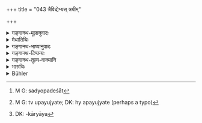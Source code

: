 +++
title = "043 त्रैविद्येभ्यस् त्रयीम्"

+++

<details><summary>गङ्गानथ-मूलानुवादः</summary>

From persons learned in the Threefold Science he shall learn the Triad; as also the ancient Science of Government, the Science of Reasoning and the Science of the Soul; and also the art of commerce from experts—(43)
</details>

<details><summary>मेधातिथिः</summary>

**विद्याम्** इति द्वितीयान्तपाठे "अधिगच्छेत्" (म्ध् ७.३९) इत्य् अनुषञ्ज्यनीयम् । समाप्तब्रह्मचर्यस्य राज्योपदेशात्[^४२] त्रय्यर्थाधिगमेन तन्निष्पत्तेर् अभ्यासार्थो ऽयम् उपदेशः । त्र्यवयवा विद्या त्रिविद्या, ताम् अधीयते **त्रैविद्याः**,** तेभ्यस् त्रयीम्** ऋग्वेदादिवेदत्रयं **विद्यात्** । संदिग्धेषु पदार्थेषु वेदेभ्यो निर्णयं कुर्यात् । तैः सह वेदार्थं चिन्तयेद् इति यावत् । न राजत्वाभिमानान् मदावलेपेन सर्वज्ञो ऽहम् इति बुद्ध्या संदिह्यमानान् अर्थान् उपेक्षेत ।


[^४२]:
     M G: sadyopadeśāt

- **दण्डनीतिं च** । दण्डविषया नीतिः । "दण्डो दमनम् इत्य् आहुः" (ग्ध् ११.२८), येन शत्रवः स्वप्रकृतयो विषयवासिनश् चान्यायकारिणो दम्यन्ते, स **दण्डो** ऽमात्यादिसंपत् । **नीतिस्** तस्य प्रयोजनं तत्र विधिः, तं शिक्षेत । तद्विद्भ्यश् चाणक्यादिग्रथविद्भ्यः । **शाश्वतीम्** इति स्तुतिः । यद्य् अपि दण्डनीत्याप्य् अस्य सर्वलोकः शक्यते ज्ञातुम्, अन्वयव्यतिरेकमूलत्वाद् अस्यार्थस्य, तथाप्य् अबुधबोधनार्थानि तानि शास्त्राणि, बुधानां च संवादार्थानीति, युक्तो दण्डनीतिशास्त्राधिगमः । 

- एवं **आन्वीक्षिक्य्** अपि तर्कविद्यार्थशास्त्रादिका । **आत्मविद्या** अध्यात्मविद्या । विशेषणविशेष्ये वा पदे । आत्मने या हितान्वीक्षिकी सा तर्काश्रया । तां शिक्षेत । सा ह्य् उपयुज्यते[^४३] व्यसनाभ्युदयोपरमचित्तसंक्षोभोपशमाय । या तु बौद्धचार्वाकादितर्कविद्या सा नातीव कृत्वा क्वचिद् उपयुज्यते । प्रत्युतास्तिक्यम् उपहन्ति, यो नातिनिपुणमतिः । यदा तु स्वतन्त्राम् आन्वीक्षिकीं वेद, तदा तस्य दूतसंवादादिषु वाक्यवैशद्यानाम् उपयोगो नोपहास्यो भवति । 


[^४३]:
     M G: tv upayujyate; DK: hy apayujyate (perhaps a typo)

- **वार्तारम्भांश् च** । पण्यानाम् अर्थपरिज्ञानं वाणिज्यकौशलम्, समयेन बार्हस्पत्येन तत्र परिज्ञानं वार्ता । तन्निमित्ता आरम्भा **वार्तारम्भाः** । वार्तास्वरूपं ज्ञात्वा तद्विषयकार्या[^४४] प्रवृत्तिर् आरम्भः । 


[^४४]:
     DK: -kāryāya

- एतल् लोकतो **विद्यात्** । वणिज्याजीवनो ऽत्र **लोको** ऽभिप्रेतः । ते हि तत्र कुशला भवन्ति । **लोकत** इति च पूर्वयोर् अनुषङ्गः कर्तव्यः । तेन सर्वत्र तद्विद्भ्य इति लभ्यते ॥ ७.४३ ॥
</details>

<details><summary>गङ्गानथ-भाष्यानुवादः</summary>

If we read ‘*vidyām*’ with the Accusative ending (instead of ‘*vidyāt*’, the Injunctive verb), it will have to be construed with ‘*Adhigacchet*’, ‘shall learn’ (of verse 39).

In as much as it is laid down that the King is to be anointed only after he has passed through the stage of studentship, during which the Vedas will have been already learnt,—the present injunction is to be taken as pertaining to his continuing his study.

‘*The three-fold science*’ is that science which has three component parts; and he who learns this is said to be ‘versed in the three-fold science’;—from these he shall learn the ‘*Triad*’,—*i.e*., the three Vedas, the Ṛk. and the rest. That is, in all doubtful matters, he shall decide with the help of the Vedas; and he shall discuss the exact meaning of Vedic texts with the said learned persons; end he ahull not disregard knotty points thinking himself to be a powerful King and hence influenced by pride and haughtiness.

‘*Also the Science of Government*’;—the science relating to ‘*daṇḍa*’, and ‘*daṇḍa*’ is *ruling*, *governing*; that whereby enemies as also people inhabiting his own kingdom, when doing wrong, are kept in check; and this ‘governance’ consists in the employment of suitable ministers &c. The ‘science’ of this consists of the rules pertaining to it. This also he shall learn from persons versed in it, and knowing the works of Cāṇakya and other writers.

‘*Ancient*’;—this is purely eulogistic.

Though with the help of the Science of Government alone he may be enable to know the entire world, yet, in as much as that science is based upon induction, and the Science of Reasoning serves the purpose of bringing intelligence to the dull and corroboration to the intelligent,—it is necessary to supplement the said science with the Science of Reasoning, as also the Science of Politics and so forth; so also the Science of the Soul.

Or the terms ‘*ānvīkṣikī*’ and ‘*ātmavidyā*’ may be construed together; the meaning being—‘that Science of Reasoning which is beneficial to one’s self’;—that he should learn; as it is only such beneficial science that can be useful to him, in subjugating evil habits, misfortunes and mental disturbances. As for the Science of Reasoning propounded by the
*Buddhas, the Carvākas* and other atheists, they cannot be of much use
to him; on the contrary, they are likely to shake his faith, if he does not happen to be exceptionally intelligent.

When the king learns the Science of Reasoning by itself, then he becomes capable of employing choice language in hie communications with envoys;—so that he does not become open to ridicule.

‘*The Art of Commerce*’.—The acquiring of the knowledge of market-commodities, and the knowledge of trade-methods, with the help of Bṛhaspati’s work, constitutes ‘Commerce’: and activity pertaining thereto constitutes the ‘Art of Commerce’; that ie, learning the theories of commerce and then putting them into practice.

This he shall learn from ‘*experts*’—*i.e*., persons making a living by trade; these alone are ‘experts’ in matters relating to commerce.

The term ‘*from experts*’ may be construd (construed?) with the two preceding terms (‘Science of Reasoning’ and ‘Science of Soul’) also; so that we get at the meaning that all these three are to be learnt from men expert in them.—(43)
</details>

<details><summary>गङ्गानथ-टिप्पन्यः</summary>

This verse is quoted in *Mitākṣarā* (on 1.310), which, reads
‘*ātmavidbhyo*’ (for ‘*ātmavidyām*’) and hence avoids the confusion felt
by the commentators on Manu;—in *Madanapārijāta* (p. 222), which
explains ‘*daṇḍanīti*’ as ‘*Arthaśāstra*’, ‘Science of
Polity’,—‘*vārtā*’ as ‘agriculture, commerce, cattle-tending and so
forth’,—and ‘*trayī*’ as ‘Ṛk, Yayuṣ and Sāman’;—in *Vīramitrodaya*
(Rājanīti, p. 118), which notes the reading ‘*vidyām*’, in which case,
it says, the whole is to be construed with ‘*adhigaccet*’ of verse
39;—in *Nṛsiṃhaprasāda* (Āhnika, p. 36a);—and in *Rājanītiratnākara* (p.
6a).
</details>

<details><summary>गङ्गानथ-तुल्य-वाक्यानि</summary>

*Gautama* (11.3).—‘The king shall be fully instructed in the threefold
science and in Logic.’

*Yājñavalkya* (1.310).—‘Fully instructed in Logic, in Political Science,
in Agricultural Science and in the Threefold Science (Vedas).’

*Arthaśāstra* (pp. 34-35).—‘The discipline of the sciences is obtained
through the authority of the professors of each; for the sake of this
discipline one should always remain in constant touch with those learned
in the sciences.’

*Kāmandaka* (1.59, 63, 66).—‘Association with the Preceptor bestows
knowledge of the scriptures; knowledge of the scriptures increases
humility. A king who is modest under culture never sinks under
calamities. A king well-versed in polity, practising self-control, very
soon attains to that shining pitch of prosperity that has been attained
by other divine kings. The Preceptor is worshipped for the acquisition
of learning; learning which has been mastered becomes instrumental in
enhancing the prudence of the illustrious; and the habit of acting by
prudence leads to prosperity.’

*Kāmandaka* (2.1 *et. seq*.)—‘The king after having controlled his
senses, should direct his attention to the cultivation of the following
branches of learning—*Ānvīkṣikī* (Logic), *Trayī* (Vedic Triad) *Vārtā*
(Trade-Agriculture) and *Daṇḍanīti* (Science of Government). The
followers of Manu hold that there are only three divisions of
learning—Vedic Triad, Trade-Agriculture, and Science of Government;
according to them Logie is only a branch of the Vedic Triad. The
followers of Bṛhaspati postulate only two divisions:—Agriculture and
Science of Government; as only these help men in acquiring wealth.
According to Uśanas the Science of Government is the only division; the
origin of all other forms of learning lies in this. But according to our
own teacher, there are four branches :—*Ānvīkṣikī* deals with the
knowledge of the self, *Trayī* with Dharma and Adharma (right and
wrong), *Vārtā* with the acquiring and spending of wealth, and
*Daṇḍanīti* with justice and injustice. *Ānvīkṣikī*, *Trayī* and *Vārtā*
are excellent forms of knowledge; but they are of no avail if
*Daṇḍanīti* is neglected.’

*Arthaśāstra* (p. 26).—‘Ānvīkṣikī (Philosophy), Trayī (Three Vedas),
Vārtā (Trade-Agriculture) and Daṇḍanīti (Science of Government) are the
Sciences;—according to the Mānavas, the Three Vedas, Trade-Agriculture
and Science of Government—Philosophy being only a part of the Three
Vedas; according to the Bārhaspatyas, Trade-Agriculture and Science of
Government—the Three Vedas being only a cover for the man who knows the
worldly affairs; the Science of Government is the only Science, say the
followers of Uśanas—the progress of all Sciences being centred therein;
there are four Sciences, says Kauṭilya; it is by means of these that one
can understand the methods of acquiring wealth and spiritual merit; it
is this that constitutes the essence of the Sciences. Sāṅkhya, Yoga and
Lokāyata constitute ‘Philosophy’; Merit and Demerit are dealt with in
the Three Vedas; Profit and Loss are dealt with in the Science of
Trade-Agriculture; Policy, good and bad, is dealt with in the Science of
Government.’

*Śukranīti* (1.303).—‘Logic, Three Vedas, Trade-Agriculture, and Science
of Government,—these four branches of learning the king shall always
study.’

*Kāmandaka* (1.21-22).—‘Knowledge of Polity, wise judgment, contentment,
skilfulness,...... good conduct and restraint of the passions...... are
the sources of all prosperity.’
</details>

<details><summary>भारुचिः</summary>

अधिगच्छेद् इति वर्तते । **त्रैविद्येभ्यो** वेदाधिगमस्योक्तत्वाद् ब्रह्मचार्यवस्थायाम् एव तदर्थाधिगमार्थो ऽयं पुनर् आरम्भः सामर्थ्याद् वेदितव्यः । अनधिगताधिगमार्थो वा व्रतस्नातकपक्षे दण्डनीत्युपदिदिक्षया वा पुनर् अस्योपदेशो दृष्टान्तार्थवादार्थः । एवं दण्डनीतिविद्भ्यो **दण्डनीतिम्** अधिगच्छेत् । **शाश्वतीम्** इति स्तुतिपरम् एतत् । दन्डनीतेर् वेदवद् [आनन्त्यं नास्ति] । यद्य् अपि च दण्डनीत्याश्रयं सर्वं शक्यते लोकतो ग्रहीतुम्, दृष्टोपायसाध्यत्वात् तस्य, तथाप्य् अबुद्धा न प्रतिपद्येरन्, बुद्धाश् च दण्डपातने नियमेन वर्तेरन् । लोभान् परित्यज्यादृष्टम् अस्याङ्कनम् अस्य विवासनम् । इयांश् च पुनर् अयम् अस्य दण्ड इतीष्यते च नियमो, दृष्टप्रयोजनत्वान् नियमस्मृतेः । अतो राज्ञा **दण्डनीतिर्** अवश्यम् अध्येतव्या । **आन्वीक्षिकीं चात्मविदां** तद्विद्भ्यः । एवं च सत्य् अयं तयाहिततत्त्वविज्ञानो ऽभ्युदयोपनिपातापक्रमकालेषु हर्षविषादविकारोपशमप्रयोजनम् अध्यात्मप्रसंख्यानम् अवाप्य न राज्यतन्त्रं परिहापयिष्यति । प्रज्ञावाक्यक्रियावैशारद्यं चास्या जायते, आन्वीक्षिक्यधिगमे तच् चास्यागमिके विधौ सामन्तदूतसंवादादिषु सप्रयोजनं भवति । **वार्तारंभांश् च** कोशोपचयहेतून् **लोकतो** **ऽधिगच्छेद्** इति वर्तते ॥ ७.४३ ॥

_आहितविद्याविनयश् चायं राजा प्रयत्नतः,_
</details>

<details><summary>Bühler</summary>

043	From those versed in the three Vedas let him learn the threefold (sacred science), the primeval science of government, the science of dialectics, and the knowledge of the (supreme) Soul; from the people (the theory of) the (various) trades and professions.
</details>
